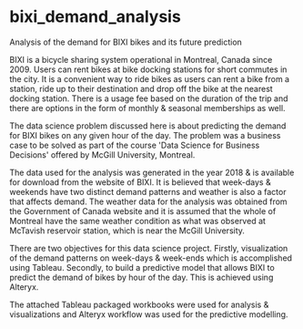 # bixi_demand_analysis
Analysis of the demand for BIXI bikes and its future prediction

BIXI is a bicycle sharing system operational in Montreal, Canada since 2009. Users can rent bikes at bike docking stations for short commutes in the city. It is a convenient way to ride bikes as users can rent a bike from a station, ride up to their destination and drop off the bike at the nearest docking station. There is a usage fee based on the duration of the trip and there are options in the form of monthly & seasonal memberships as well.

The data science problem discussed here is about predicting the demand for BIXI bikes on any given hour of the day. The problem was a business case to be solved as part of the course 'Data Science for Business Decisions' offered by McGill University, Montreal.

The data used for the analysis was generated in the year 2018 & is available for download from the website of BIXI. It is believed that week-days & weekends have two distinct demand patterns and weather is also a factor that affects demand. The weather data for the analysis was obtained from the Government of Canada website and it is assumed that the whole of Montreal have the same weather condition as what was observed at McTavish reservoir station, which is near the McGill University.

There are two objectives for this data science project. Firstly, visualization of the demand patterns on week-days & week-ends which is accomplished using Tableau. Secondly, to build a predictive model that allows BIXI to predict the demand of bikes by hour of the day. This is achieved using Alteryx.

The attached Tableau packaged workbooks were used for analysis & visualizations and Alteryx workflow was used for the predictive modelling.
